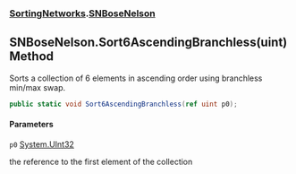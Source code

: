 ### [SortingNetworks](SortingNetworks.md 'SortingNetworks').[SNBoseNelson](SortingNetworks.SNBoseNelson.md 'SortingNetworks.SNBoseNelson')

## SNBoseNelson.Sort6AscendingBranchless(uint) Method

Sorts a collection of 6 elements in ascending order using branchless min/max swap.

```csharp
public static void Sort6AscendingBranchless(ref uint p0);
```
#### Parameters

<a name='SortingNetworks.SNBoseNelson.Sort6AscendingBranchless(uint).p0'></a>

`p0` [System.UInt32](https://docs.microsoft.com/en-us/dotnet/api/System.UInt32 'System.UInt32')

the reference to the first element of the collection